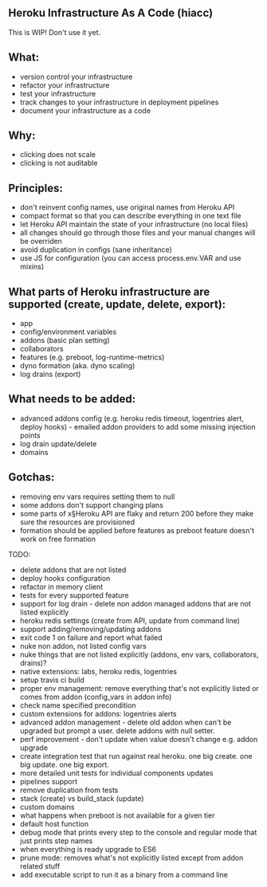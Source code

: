 Heroku Infrastructure As A Code (hiacc)
-------

This is WIP! Don't use it yet.

What:
------
- version control your infrastructure 
- refactor your infrastructure
- test your infrastructure 
- track changes to your infrastructure in deployment pipelines
- document your infrastructure as a code

Why:
------
- clicking does not scale
- clicking is not auditable

Principles:
------
- don't reinvent config names, use original names from Heroku API
- compact format so that you can describe everything in one text file
- let Heroku API maintain the state of your infrastructure (no local files)
- all changes should go through those files and your manual changes will be overriden 
- avoid duplication in configs (sane inheritance)
- use JS for configuration (you can access process.env.VAR and use mixins)

What parts of Heroku infrastructure are supported (create, update, delete, export):
------
- app
- config/environment variables
- addons (basic plan setting)
- collaborators
- features (e.g. preboot, log-runtime-metrics)
- dyno formation (aka. dyno scaling)
- log drains (export)

What needs to be added:
------
- advanced addons config (e.g. heroku redis timeout, logentries alert, deploy hooks) - emailed addon providers to add some missing injection points
- log drain update/delete
- domains


Gotchas:
------
- removing env vars requires setting them to null
- some addons don't support changing plans
- some parts of x§Heroku API are flaky and return 200 before they make sure the resources are provisioned 
- formation should be applied before features as preboot feature doesn't work on free formation

TODO: 
- delete addons that are not listed
- deploy hooks configuration
- refactor in memory client
- tests for every supported feature
- support for log drain - delete non addon managed addons that are not listed explicitly
- heroku redis settings (create from API, update from command line)
- support adding/removing/updating addons 
- exit code 1 on failure and report what failed
- nuke non addon, not listed config vars
- nuke things that are not listed explicitly (addons, env vars, collaborators, drains)?
- native extensions: labs, heroku redis, logentries
- setup travis ci build 
- proper env management: remove everything that's not explicitly listed or comes from addon (config_vars in addon info)
- check name specified precondition
- custom extensions for addons: logentries alerts
- advanced addon management - delete old addon when can't be upgraded but prompt a user. delete addons with null setter.
- perf improvement - don't update when value doesn't change e.g. addon upgrade
- create integration test that run against real heroku. one big create. one big update. one big export.
- more detailed unit tests for individual components updates
- pipelines support
- remove duplication from tests
- stack (create) vs build_stack (update)
- custom domains
- what happens when preboot is not available for a given tier
- default host function
- debug mode that prints every step to the console and regular mode that just prints step names
- when everything is ready upgrade to ES6
- prune mode: removes what's not explicitly listed except from addon related stuff
- add executable script to run it as a binary from a command line
